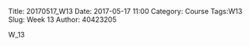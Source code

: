 Title: 20170517_W13
Date: 2017-05-17 11:00
Category: Course
Tags:W13
Slug: Week 13
Author: 40423205

W_13